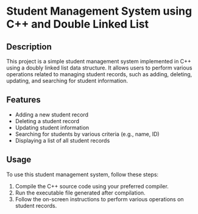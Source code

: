 <h1>Student Management System using C++ and Double Linked List</h1>
    <h2>Description</h2>
    <p>
        This project is a simple student management system implemented in C++ using a doubly linked list data structure. It allows users to perform various operations related to managing student records, such as adding, deleting, updating, and searching for student information.
    </p>
    <h2>Features</h2>
    <ul>
        <li>Adding a new student record</li>
        <li>Deleting a student record</li>
        <li>Updating student information</li>
        <li>Searching for students by various criteria (e.g., name, ID)</li>
        <li>Displaying a list of all student records</li>
    </ul>
    <h2>Usage</h2>
    <p>
        To use this student management system, follow these steps:
    </p>
    <ol>
        <li>Compile the C++ source code using your preferred compiler.</li>
        <li>Run the executable file generated after compilation.</li>
        <li>Follow the on-screen instructions to perform various operations on student records.</li>
    </ol>

